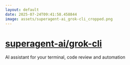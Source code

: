 ```yaml
---
layout: default
date: 2025-07-24T09:41:58.458844
image: assets/superagent-ai_grok-cli_cropped.png
---
```


# [superagent-ai/grok-cli](https://github.com/superagent-ai/grok-cli)

AI assistant for your terminal, code review and automation
